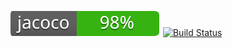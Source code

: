 
![Test Coverage](ProjetDevOps/jacoco.svg)
[![Build Status](https://travis-ci.com/SoheibOuad/ProjetDevOps.svg?branch=master)](https://travis-ci.com/SoheibOuad/ProjetDevOps)
